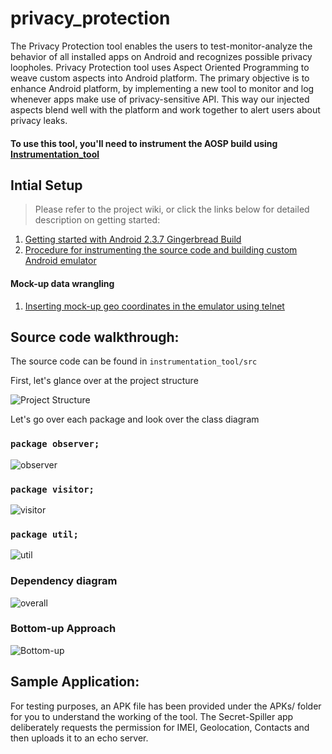 # privacy_protection

The Privacy Protection tool enables the users to test-monitor-analyze the behavior of all installed apps on Android and recognizes possible privacy loopholes. Privacy Protection tool uses Aspect Oriented Programming to weave custom aspects into Android platform. The primary objective is to enhance Android platform, by implementing a new tool to monitor and log whenever apps make use of privacy-sensitive API. This way our injected aspects blend well with the platform and work together to alert users about privacy leaks.

#### To use this tool, you'll need to instrument the AOSP build using [Instrumentation_tool](https://github.com/poojakanchan/instrumentation_tool)

## Intial Setup
>Please refer to the project wiki, or click the links below for detailed description on getting started:

1. [Getting started with Android 2.3.7 Gingerbread Build][2.3.7]
2. [Procedure for instrumenting the source code and building custom Android emulator][emulator]

#### Mock-up data wrangling
1. [Inserting mock-up geo coordinates in the emulator using telnet][telnet]

[home]: https://github.com/av-7/privacy_protection/wiki
[2.3.7]: https://github.com/av-7/privacy_protection/wiki/Getting-started-with-Android-2.3.7-Gingerbread-Build
[emulator]: https://github.com/av-7/privacy_protection/wiki/Procedure-for-instrumenting-the-source-code-and-building-custom-Android-emulator
[telnet]: https://github.com/av-7/privacy_protection/wiki/Inserting-mock-up-geo-coordinates-in-the-emulator-using-telnet

## Source code walkthrough:

The source code can be found in ```instrumentation_tool/src```

First, let's glance over at the project structure

![Project Structure](https://github.com/av-7/privacy_protection/blob/master/Screens/setup_screens/SS1_Project_Structure.jpg?raw=true "structure")

Let's go over each package and look over the class diagram

### ```package observer;```

![observer](https://github.com/av-7/privacy_protection/blob/master/Screens/class_diagrams/CD2_Package_observer.jpg?raw=true "observer")

### ```package visitor;```

![visitor](https://github.com/av-7/privacy_protection/blob/master/Screens/class_diagrams/CD3_Package_visitor.jpg?raw=true "visitor")

### ```package util;```

![util](https://github.com/av-7/privacy_protection/blob/master/Screens/class_diagrams/CD1_Package_util.jpg?raw=true "util")

### Dependency diagram

![overall](https://github.com/av-7/privacy_protection/blob/master/Screens/class_diagrams/CD4_Overall_Flow.jpg?raw=true "overall")

### Bottom-up Approach

![Bottom-up](https://github.com/av-7/privacy_protection/blob/master/Screens/class_diagrams/Flow.jpg?raw=true "overall")

## Sample Application:

For testing purposes, an APK file has been provided under the APKs/ folder for you to understand the working of the tool. The Secret-Spiller app deliberately requests the permission for IMEI, Geolocation, Contacts and then uploads it to an echo server.
